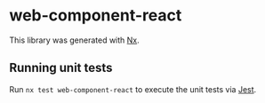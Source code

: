 # web-component-react

This library was generated with [Nx](https://nx.dev).

## Running unit tests

Run `nx test web-component-react` to execute the unit tests via [Jest](https://jestjs.io).

